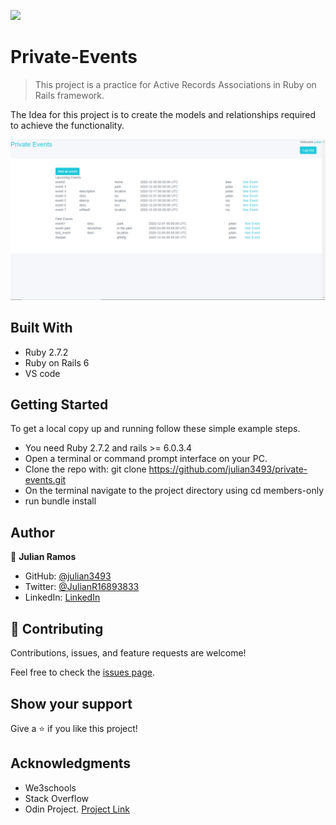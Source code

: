 ![](https://img.shields.io/badge/Microverse-blueviolet)

# Private-Events

> This project is a practice for Active Records Associations in Ruby on Rails framework.

The Idea for this project is to create the models and relationships required to achieve the functionality.

![screenshot](/app/assets/images/Screenshot_1.png)

## Built With

- Ruby 2.7.2
- Ruby on Rails 6
- VS code


## Getting Started
To get a local copy up and running follow these simple example steps.

- You need Ruby 2.7.2 and rails >= 6.0.3.4
- Open a terminal or command prompt interface on your PC.
- Clone the repo with: git clone https://github.com/julian3493/private-events.git
- On the terminal navigate to the project directory using cd members-only
- run bundle install


## Author


👤 **Julian Ramos**

- GitHub: [@julian3493](https://github.com/julian3493)
- Twitter: [@JulianR16893833](https://twitter.com/JulianR16893833)
- LinkedIn: [LinkedIn](https://www.linkedin.com/in/julian-ramos-arevalo/)

## 🤝 Contributing

Contributions, issues, and feature requests are welcome!

Feel free to check the [issues page](https://github.com/julian3493/private-events/issues).

## Show your support

Give a ⭐️ if you like this project!

## Acknowledgments

- We3schools
- Stack Overflow
- Odin Project. [Project Link](https://www.theodinproject.com/courses/ruby-on-rails/lessons/associations)
